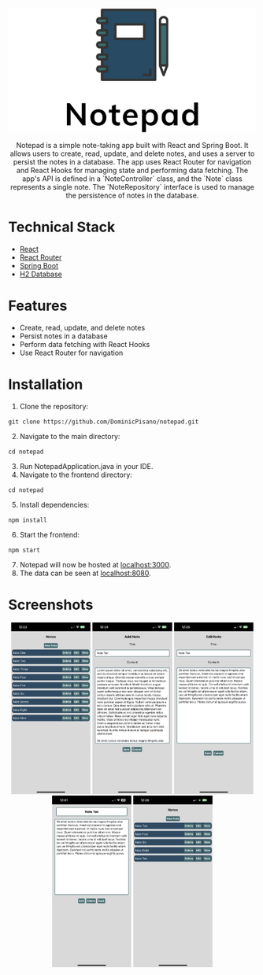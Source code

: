 <p align="center">
    <picture>
        <source media="(prefers-color-scheme: dark)" srcset="https://raw.githubusercontent.com/DominicPisano/notepad/main/src/NotepadDark.png">
        <source media="(prefers-color-scheme: light)" srcset="https://raw.githubusercontent.com/DominicPisano/notepad/main/src/NotepadLight.png">
        <img src="https://raw.githubusercontent.com/DominicPisano/notepad/main/src/NotepadLight.png">
    </picture>
    <p align="center">Notepad is a simple note-taking app built with React and Spring Boot. It allows users to create, read, update, and delete notes, and uses a server to persist the notes in a database. The app uses React Router for navigation and React Hooks for managing state and performing data fetching. The app's API is defined in a `NoteController` class, and the `Note` class represents a single note. The `NoteRepository` interface is used to manage the persistence of notes in the database.</p>
</p>

# Technical Stack
- [React](https://reactjs.org)
- [React Router](https://reactrouter.com)
- [Spring Boot](https://spring.io/projects/spring-boot)
- [H2 Database](https://www.h2database.com/html/main.html)

# Features
- Create, read, update, and delete notes
- Persist notes in a database
- Perform data fetching with React Hooks
- Use React Router for navigation

# Installation
1. Clone the repository:
```
git clone https://github.com/DominicPisano/notepad.git
```
2. Navigate to the main directory:
```
cd notepad
```
3. Run NotepadApplication.java in your IDE.
4. Navigate to the frontend directory:
```
cd notepad
```
5. Install dependencies:
```
npm install
```
6. Start the frontend:
```
npm start
```
7. Notepad will now be hosted at [localhost:3000](https://localhost:3000).
8. The data can be seen at [localhost:8080](https://localhost:8080).

# Screenshots
<p align="center">
    <img src="https://raw.githubusercontent.com/DominicPisano/notepad/main/src/AllNotes.PNG" width="32%">
    <img src="https://raw.githubusercontent.com/DominicPisano/notepad/main/src/AddNotes.PNG" width="32%">
    <img src="https://raw.githubusercontent.com/DominicPisano/notepad/main/src/EditNote.PNG" width="32%">
    <img src="https://raw.githubusercontent.com/DominicPisano/notepad/main/src/ViewNote.PNG" width="32%">
    <img src="https://raw.githubusercontent.com/DominicPisano/notepad/main/src/Deleted Notes.PNG" width="32%">
</p>
